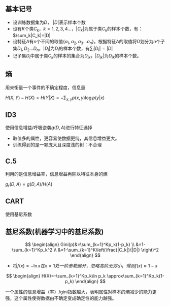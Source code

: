 ## 基本记号

- 设训练数据集为$D$， $|D|$表示样本个数
- 设有$K$个类$C_k， k = 1,2,3,4\ldots ，|C_k|$为属于类$C_k$的样本个数，有：$\sum_k|C_k|=|D|
- 设特征$A$有$n$个不同的取值$\{a_1,a_2,a_3 \ldots a_n\}$，根据特征$A$的取值将$D$划分为$n$个子集$D_1,D_2 \ldots D_n，|D_i|$为$D_i$的样本个数，有$\sum_i|D_i|=|D|$
- 记子集$D_i$中属于类$C_k$的样本的集合为$D_{ik}$，$|D_{ik}|$为$D_{ik}$的样本个数。



## 熵

用来衡量一个事件的不确定程度，信息量

$H(X,Y)-H(X)=H(Y|X)=-\sum_{x,y}p(x,y) \log p(y|x)$



## ID3

使用信息增益/呼吸逆袭$g(D,A)$进行特征选择

- 取值多的属性，更容易使数据更纯，其信息增益更大。
- 训练得到的是一颗庞大且深度浅的树：不合理

## C.5

利用的是信息增益率，信息增益再除以特征本身的熵

$g_r(D,A)=g(D,A) / H(A)$

## CART

使用基尼系数

## 基尼系数(机器学习中的基尼系数)

$$
\begin{align}
Gini(p)&=\sum_{k=1}^Kp_k(1-p_k) \\
&=1-\sum_{k=1}^Kp_k^2 \\
&=1-\sum_{k=1}^K\left(\frac{|C_k|}{|D|} \right)^2
\end{align}
$$

- 将$f(x)=- \ln x在x=1处一阶泰勒展开，忽略高阶无穷小，得到f(x)\approx 1-x$

$$
\begin{align}
H(X)=-\sum_{k=1}^Kp_k\ln p_k \approx\sum_{k=1}^Kp_k(1-p_k)
\end{align}
$$

一个属性的信息增益（率）/gini指数越大，表明属性对样本的熵减少的能力更强，这个属性使得数据由不确定变成确定性的能力越强。